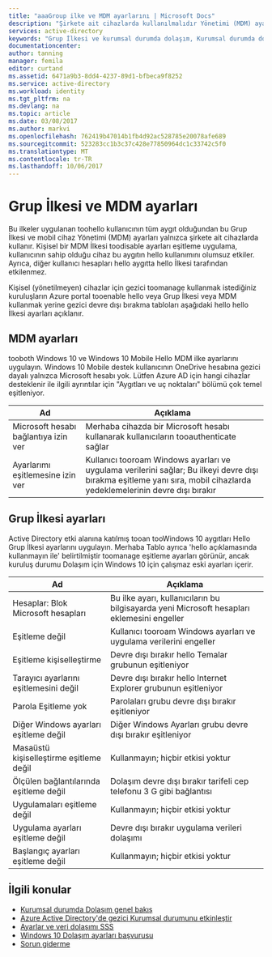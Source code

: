 ```yaml
---
title: "aaaGroup ilke ve MDM ayarlarını | Microsoft Docs"
description: "Şirkete ait cihazlarda kullanılmalıdır Yönetimi (MDM) ayarları Grup İlkesi ve mobil cihaz hakkında bilgi sağlar. Bu ilkeler, uygulanan toohello kullanıcının tüm aygıt olan."
services: active-directory
keywords: "Grup İlkesi ve kurumsal durumda dolaşım, Kurumsal durumda dolaşım, windows bulut için MDM ayarları nelerdir"
documentationcenter: 
author: tanning
manager: femila
editor: curtand
ms.assetid: 6471a9b3-8dd4-4237-89d1-bfbeca9f8252
ms.service: active-directory
ms.workload: identity
ms.tgt_pltfrm: na
ms.devlang: na
ms.topic: article
ms.date: 03/08/2017
ms.author: markvi
ms.openlocfilehash: 762419b47014b1fb4d92ac528785e20078afe689
ms.sourcegitcommit: 523283cc1b3c37c428e77850964dc1c33742c5f0
ms.translationtype: MT
ms.contentlocale: tr-TR
ms.lasthandoff: 10/06/2017
---
```

# <a name="group-policy-and-mdm-settings"></a>Grup İlkesi ve MDM ayarları
Bu ilkeler uygulanan toohello kullanıcının tüm aygıt olduğundan bu Grup İlkesi ve mobil cihaz Yönetimi (MDM) ayarları yalnızca şirkete ait cihazlarda kullanır. Kişisel bir MDM İlkesi toodisable ayarları eşitleme uygulama, kullanıcının sahip olduğu cihaz bu aygıtın hello kullanımını olumsuz etkiler. Ayrıca, diğer kullanıcı hesapları hello aygıtta hello İlkesi tarafından etkilenmez.

Kişisel (yönetilmeyen) cihazlar için gezici toomanage kullanmak istediğiniz kuruluşların Azure portal tooenable hello veya Grup İlkesi veya MDM kullanmak yerine gezici devre dışı bırakma
tabloları aşağıdaki hello hello İlkesi ayarları açıklanır.

## <a name="mdm-settings"></a>MDM ayarları
tooboth Windows 10 ve Windows 10 Mobile Hello MDM ilke ayarlarını uygulayın.  Windows 10 Mobile destek kullanıcının OneDrive hesabına gezici dayalı yalnızca Microsoft hesabı yok.  Lütfen Azure AD için hangi cihazlar desteklenir ile ilgili ayrıntılar için "Aygıtları ve uç noktaları" bölümü çok temel eşitleniyor.

| Ad | Açıklama |
| --- | --- |
| Microsoft hesabı bağlantıya izin ver |Merhaba cihazda bir Microsoft hesabı kullanarak kullanıcıların tooauthenticate sağlar |
| Ayarlarımı eşitlemesine izin ver |Kullanıcı tooroam Windows ayarları ve uygulama verilerini sağlar; Bu ilkeyi devre dışı bırakma eşitleme yanı sıra, mobil cihazlarda yedeklemelerinin devre dışı bırakır |

## <a name="group-policy-settings"></a>Grup İlkesi ayarları
Active Directory etki alanına katılmış tooan tooWindows 10 aygıtları Hello Grup İlkesi ayarlarını uygulayın. Merhaba Tablo ayrıca 'hello açıklamasında kullanmayın ile' belirtilmiştir toomanage eşitleme ayarları görünür, ancak kuruluş durumu Dolaşım için Windows 10 için çalışmaz eski ayarları içerir.

| Ad | Açıklama |
| --- | --- |
| Hesaplar: Blok Microsoft hesapları |Bu ilke ayarı, kullanıcıların bu bilgisayarda yeni Microsoft hesapları eklemesini engeller |
| Eşitleme değil |Kullanıcı tooroam Windows ayarları ve uygulama verilerini engeller |
| Eşitleme kişiselleştirme |Devre dışı bırakır hello Temalar grubunun eşitleniyor |
| Tarayıcı ayarlarını eşitlemesini değil |Devre dışı bırakır hello Internet Explorer grubunun eşitleniyor |
| Parola Eşitleme yok |Parolaları grubu devre dışı bırakır eşitleniyor |
| Diğer Windows ayarları eşitleme değil |Diğer Windows Ayarları grubu devre dışı bırakır eşitleniyor |
| Masaüstü kişiselleştirme eşitleme değil |Kullanmayın; hiçbir etkisi yoktur |
| Ölçülen bağlantılarında eşitleme değil |Dolaşım devre dışı bırakır tarifeli cep telefonu 3 G gibi bağlantısı |
| Uygulamaları eşitleme değil |Kullanmayın; hiçbir etkisi yoktur |
| Uygulama ayarları eşitleme değil |Devre dışı bırakır uygulama verileri dolaşımı |
| Başlangıç ayarları eşitleme değil |Kullanmayın; hiçbir etkisi yoktur |

## <a name="related-topics"></a>İlgili konular
* [Kurumsal durumda Dolaşım genel bakış](active-directory-windows-enterprise-state-roaming-overview.md)
* [Azure Active Directory'de gezici Kurumsal durumunu etkinleştir](active-directory-windows-enterprise-state-roaming-enable.md)
* [Ayarlar ve veri dolaşımı SSS](active-directory-windows-enterprise-state-roaming-faqs.md)
* [Windows 10 Dolaşım ayarları başvurusu](active-directory-windows-enterprise-state-roaming-windows-settings-reference.md)
* [Sorun giderme](active-directory-windows-enterprise-state-roaming-troubleshooting.md)

